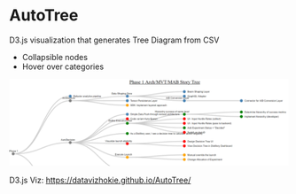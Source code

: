 # AutoTree
D3.js visualization that generates Tree Diagram from CSV
* Collapsible nodes
* Hover over categories

![autotree screenshot](https://github.com/datavizhokie/AutoTree/blob/master/Viz%20Screenshot.PNG "autotree screenshot")

D3.js Viz:
https://datavizhokie.github.io/AutoTree/
